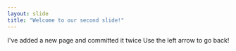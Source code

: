 ```yaml
---
layout: slide
title: "Welcome to our second slide!"
---
```

I've added a new page and committed it twice
Use the left arrow to go back!
